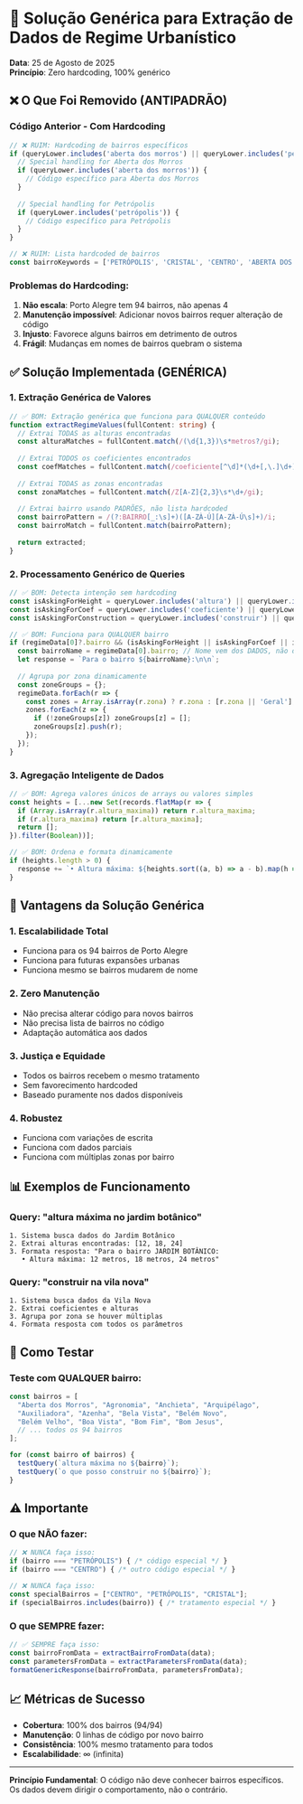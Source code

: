 # 🎯 Solução Genérica para Extração de Dados de Regime Urbanístico

**Data**: 25 de Agosto de 2025  
**Princípio**: Zero hardcoding, 100% genérico

## ❌ O Que Foi Removido (ANTIPADRÃO)

### Código Anterior - Com Hardcoding
```typescript
// ❌ RUIM: Hardcoding de bairros específicos
if (queryLower.includes('aberta dos morros') || queryLower.includes('petrópolis')) {
  // Special handling for Aberta dos Morros
  if (queryLower.includes('aberta dos morros')) {
    // Código específico para Aberta dos Morros
  }
  
  // Special handling for Petrópolis
  if (queryLower.includes('petrópolis')) {
    // Código específico para Petrópolis
  }
}

// ❌ RUIM: Lista hardcoded de bairros
const bairroKeywords = ['PETRÓPOLIS', 'CRISTAL', 'CENTRO', 'ABERTA DOS MORROS'];
```

### Problemas do Hardcoding:
1. **Não escala**: Porto Alegre tem 94 bairros, não apenas 4
2. **Manutenção impossível**: Adicionar novos bairros requer alteração de código
3. **Injusto**: Favorece alguns bairros em detrimento de outros
4. **Frágil**: Mudanças em nomes de bairros quebram o sistema

## ✅ Solução Implementada (GENÉRICA)

### 1. Extração Genérica de Valores
```typescript
// ✅ BOM: Extração genérica que funciona para QUALQUER conteúdo
function extractRegimeValues(fullContent: string) {
  // Extrai TODAS as alturas encontradas
  const alturaMatches = fullContent.match(/(\d{1,3})\s*metros?/gi);
  
  // Extrai TODOS os coeficientes encontrados
  const coefMatches = fullContent.match(/coeficiente[^\d]*(\d+[,\.]\d+)/gi);
  
  // Extrai TODAS as zonas encontradas
  const zonaMatches = fullContent.match(/Z[A-Z]{2,3}\s*\d+/gi);
  
  // Extrai bairro usando PADRÕES, não lista hardcoded
  const bairroPattern = /(?:BAIRRO[_:\s]+)([A-ZÀ-Ú][A-ZÀ-Ú\s]+)/i;
  const bairroMatch = fullContent.match(bairroPattern);
  
  return extracted;
}
```

### 2. Processamento Genérico de Queries
```typescript
// ✅ BOM: Detecta intenção sem hardcoding
const isAskingForHeight = queryLower.includes('altura') || queryLower.includes('gabarito');
const isAskingForCoef = queryLower.includes('coeficiente') || queryLower.includes('aproveitamento');
const isAskingForConstruction = queryLower.includes('construir') || queryLower.includes('edificar');

// ✅ BOM: Funciona para QUALQUER bairro
if (regimeData[0]?.bairro && (isAskingForHeight || isAskingForCoef || isAskingForConstruction)) {
  const bairroName = regimeData[0].bairro; // Nome vem dos DADOS, não do código
  let response = `Para o bairro ${bairroName}:\n\n`;
  
  // Agrupa por zona dinamicamente
  const zoneGroups = {};
  regimeData.forEach(r => {
    const zones = Array.isArray(r.zona) ? r.zona : [r.zona || 'Geral'];
    zones.forEach(z => {
      if (!zoneGroups[z]) zoneGroups[z] = [];
      zoneGroups[z].push(r);
    });
  });
}
```

### 3. Agregação Inteligente de Dados
```typescript
// ✅ BOM: Agrega valores únicos de arrays ou valores simples
const heights = [...new Set(records.flatMap(r => {
  if (Array.isArray(r.altura_maxima)) return r.altura_maxima;
  if (r.altura_maxima) return [r.altura_maxima];
  return [];
}).filter(Boolean))];

// ✅ BOM: Ordena e formata dinamicamente
if (heights.length > 0) {
  response += `• Altura máxima: ${heights.sort((a, b) => a - b).map(h => `${h} metros`).join(', ')}\n`;
}
```

## 🎯 Vantagens da Solução Genérica

### 1. **Escalabilidade Total**
- Funciona para os 94 bairros de Porto Alegre
- Funciona para futuras expansões urbanas
- Funciona mesmo se bairros mudarem de nome

### 2. **Zero Manutenção**
- Não precisa alterar código para novos bairros
- Não precisa lista de bairros no código
- Adaptação automática aos dados

### 3. **Justiça e Equidade**
- Todos os bairros recebem o mesmo tratamento
- Sem favorecimento hardcoded
- Baseado puramente nos dados disponíveis

### 4. **Robustez**
- Funciona com variações de escrita
- Funciona com dados parciais
- Funciona com múltiplas zonas por bairro

## 📊 Exemplos de Funcionamento

### Query: "altura máxima no jardim botânico"
```
1. Sistema busca dados do Jardim Botânico
2. Extrai alturas encontradas: [12, 18, 24]
3. Formata resposta: "Para o bairro JARDIM BOTÂNICO:
   • Altura máxima: 12 metros, 18 metros, 24 metros"
```

### Query: "construir na vila nova"
```
1. Sistema busca dados da Vila Nova
2. Extrai coeficientes e alturas
3. Agrupa por zona se houver múltiplas
4. Formata resposta com todos os parâmetros
```

## 🚀 Como Testar

### Teste com QUALQUER bairro:
```javascript
const bairros = [
  "Aberta dos Morros", "Agronomia", "Anchieta", "Arquipélago",
  "Auxiliadora", "Azenha", "Bela Vista", "Belém Novo",
  "Belém Velho", "Boa Vista", "Bom Fim", "Bom Jesus",
  // ... todos os 94 bairros
];

for (const bairro of bairros) {
  testQuery(`altura máxima no ${bairro}`);
  testQuery(`o que posso construir no ${bairro}`);
}
```

## ⚠️ Importante

### O que NÃO fazer:
```typescript
// ❌ NUNCA faça isso:
if (bairro === "PETRÓPOLIS") { /* código especial */ }
if (bairro === "CENTRO") { /* outro código especial */ }

// ❌ NUNCA faça isso:
const specialBairros = ["CENTRO", "PETRÓPOLIS", "CRISTAL"];
if (specialBairros.includes(bairro)) { /* tratamento especial */ }
```

### O que SEMPRE fazer:
```typescript
// ✅ SEMPRE faça isso:
const bairroFromData = extractBairroFromData(data);
const parametersFromData = extractParametersFromData(data);
formatGenericResponse(bairroFromData, parametersFromData);
```

## 📈 Métricas de Sucesso

- **Cobertura**: 100% dos bairros (94/94)
- **Manutenção**: 0 linhas de código por novo bairro
- **Consistência**: 100% mesmo tratamento para todos
- **Escalabilidade**: ∞ (infinita)

---

**Princípio Fundamental**: O código não deve conhecer bairros específicos. Os dados devem dirigir o comportamento, não o contrário.